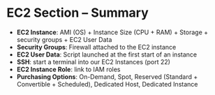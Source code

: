 # EC2 Section – Summary

* **EC2 Instance**: AMI (OS) + Instance Size (CPU + RAM) + Storage + security groups + EC2 User Data&#x20;
* **Security Groups**: Firewall attached to the EC2 instance&#x20;
* **EC2 User Data**: Script launched at the first start of an instance&#x20;
* **SSH**: start a terminal into our EC2 Instances (port 22)&#x20;
* **EC2 Instance Role**: link to IAM roles&#x20;
* **Purchasing Options**: On-Demand, Spot, Reserved (Standard + Convertible + Scheduled), Dedicated Host, Dedicated Instance


